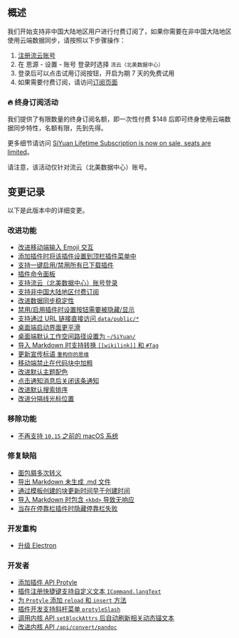 ## 概述

我们开始支持非中国大陆地区用户进行付费订阅了，如果你需要在非中国大陆地区使用云端数据同步，请按照以下步骤操作：

1. [注册流云账号](https://liuyun.io/register)
2. 在 思源 - 设置 - 账号 登录时选择 `流云（北美数据中心）`
3. 登录后可以点击试用订阅按钮，开启为期 7 天的免费试用
4. 如果需要付费订阅，请访问[订阅页面](https://liuyun.io/subscribe/siyuan)

### 🔥 终身订阅活动

我们提供了有限数量的终身订阅名额，即一次性付费 $148 后即可终身使用云端数据同步特性，名额有限，先到先得。

更多细节请访问 [SiYuan Lifetime Subscription is now on sale, seats are limited](https://liuyun.io/article/1687355154445)。

请注意，该活动仅针对流云（北美数据中心）账号。

## 变更记录

以下是此版本中的详细变更。

### 改进功能

* [改进移动端输入 Emoji 交互](https://github.com/siyuan-note/siyuan/issues/8484)
* [添加插件时将该插件设置到顶栏插件菜单中](https://github.com/siyuan-note/siyuan/issues/8486)
* [支持一键启用/禁用所有已下载插件](https://github.com/siyuan-note/siyuan/issues/8523)
* [插件命令面板](https://github.com/siyuan-note/siyuan/issues/8526)
* [支持流云（北美数据中心）账号登录](https://github.com/siyuan-note/siyuan/issues/8578)
* [支持非中国大陆地区付费订阅](https://github.com/siyuan-note/siyuan/issues/8584)
* [改进数据同步稳定性](https://github.com/siyuan-note/siyuan/issues/8591)
* [禁用/启用插件时设置按钮需要被隐藏/显示](https://github.com/siyuan-note/siyuan/issues/8592)
* [支持通过 URL 链接直接访问 `data/public/*`](https://github.com/siyuan-note/siyuan/issues/8593)
* [桌面端启动界面更平滑](https://github.com/siyuan-note/siyuan/issues/8596)
* [桌面端默认工作空间路径设置为 `~/SiYuan/`](https://github.com/siyuan-note/siyuan/issues/8602)
* [导入 Markdown 时支持转换 `[[wikilink]]` 和 `#Tag`](https://github.com/siyuan-note/siyuan/issues/8603)
* [更新宣传标语 `重构你的思维`](https://github.com/siyuan-note/siyuan/issues/8608)
* [移动端禁止在代码块中加粗](https://github.com/siyuan-note/siyuan/issues/8613)
* [改进默认主题配色](https://github.com/siyuan-note/siyuan/issues/8616)
* [点击通知消息后关闭该条通知](https://github.com/siyuan-note/siyuan/issues/8622)
* [改进默认搜索排序](https://github.com/siyuan-note/siyuan/issues/8624)
* [改进分隔线光标位置](https://github.com/siyuan-note/siyuan/issues/8625)
 
### 移除功能

* [不再支持 `10.15` 之前的 macOS 系统](https://github.com/siyuan-note/siyuan/issues/8604)

### 修复缺陷

* [面包屑多次转义](https://github.com/siyuan-note/siyuan/issues/8580)
* [导出 Markdown 未生成 .md 文件](https://github.com/siyuan-note/siyuan/issues/8587)
* [通过模板创建的块更新时间早于创建时间](https://github.com/siyuan-note/siyuan/issues/8607)
* [导入 Markdown 时包含 `<kbd>` 导致无响应](https://github.com/siyuan-note/siyuan/issues/8611)
* [当存在停靠栏插件时隐藏停靠栏失败](https://github.com/siyuan-note/siyuan/issues/8614)

### 开发重构

* [升级 Electron](https://github.com/siyuan-note/siyuan/issues/8597)

### 开发者

* [添加插件 API Protyle](https://github.com/siyuan-note/siyuan/issues/8445)
* [插件注册快捷键支持自定义文本 `ICommand.langText`](https://github.com/siyuan-note/siyuan/pull/8589)
* [为 `Protyle` 添加 `reload` 和 `insert` 方法](https://github.com/siyuan-note/siyuan/issues/8598)
* [插件开发支持斜杆菜单 `protyleSlash`](https://github.com/siyuan-note/siyuan/issues/8599)
* [调用内核 API `setBlockAttrs` 后自动刷新相关动态锚文本](https://github.com/siyuan-note/siyuan/issues/8605)
* [改进内核 API `/api/convert/pandoc`](https://github.com/siyuan-note/siyuan/issues/8619)
